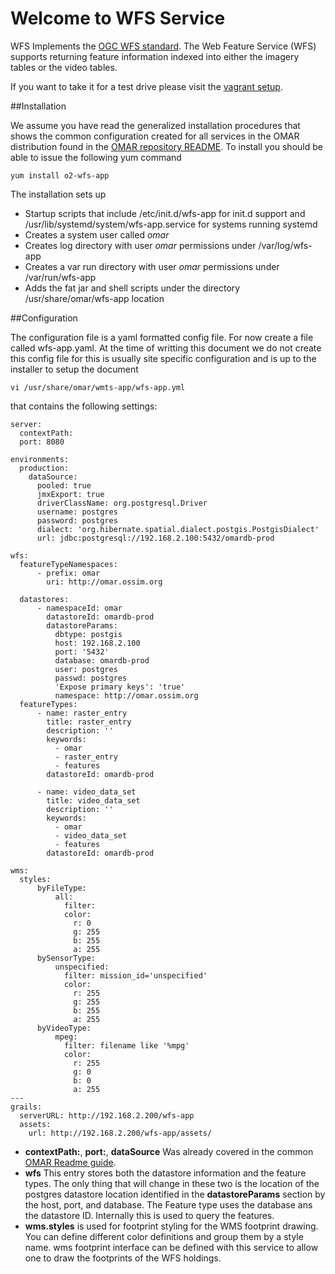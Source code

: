 # Welcome to WFS Service

WFS Implements the [OGC WFS standard](http://www.opengeospatial.org/standards/wfs).  The Web Feature Service (WFS) supports returning feature information indexed into either the imagery tables or the video tables.

If you want to take it for a test drive please visit the [vagrant setup](https://github.com/ossimlabs/ossim-vagrant).


##Installation

We assume you have read the generalized installation procedures that shows the common configuration created for all services in the OMAR distribution found in the [OMAR repository README](../../README.md).  To install you should be able to issue the following yum command

```
yum install o2-wfs-app
```

The installation sets up

* Startup scripts that include /etc/init.d/wfs-app for init.d support and /usr/lib/systemd/system/wfs-app.service for systems running systemd
* Creates a system user called *omar*
* Creates log directory with user *omar* permissions under /var/log/wfs-app
* Creates a var run directory with user *omar* permissions under /var/run/wfs-app
* Adds the fat jar and shell scripts under the directory /usr/share/omar/wfs-app location

##Configuration

The configuration file is a yaml formatted config file.   For now create a file called wfs-app.yaml.  At the time of writting this document we do not create this config file for this is usually site specific configuration and is up to the installer to setup the document

```
vi /usr/share/omar/wmts-app/wfs-app.yml
```

 that contains the following settings:

```
server:
  contextPath:
  port: 8080

environments:
  production:
    dataSource:
      pooled: true
      jmxExport: true
      driverClassName: org.postgresql.Driver
      username: postgres
      password: postgres
      dialect: 'org.hibernate.spatial.dialect.postgis.PostgisDialect'
      url: jdbc:postgresql://192.168.2.100:5432/omardb-prod

wfs:
  featureTypeNamespaces:
      - prefix: omar
        uri: http://omar.ossim.org

  datastores:
      - namespaceId: omar
        datastoreId: omardb-prod
        datastoreParams:
          dbtype: postgis
          host: 192.168.2.100
          port: '5432'
          database: omardb-prod
          user: postgres
          passwd: postgres
          'Expose primary keys': 'true'
          namespace: http://omar.ossim.org
  featureTypes:
      - name: raster_entry
        title: raster_entry
        description: ''
        keywords:
          - omar
          - raster_entry
          - features
        datastoreId: omardb-prod

      - name: video_data_set
        title: video_data_set
        description: ''
        keywords:
          - omar
          - video_data_set
          - features
        datastoreId: omardb-prod

wms:
  styles:
      byFileType:
          all:
            filter: 
            color:
              r: 0
              g: 255
              b: 255
              a: 255
      bySensorType:
          unspecified:
            filter: mission_id='unspecified'
            color:
              r: 255
              g: 255
              b: 255
              a: 255
      byVideoType:
          mpeg:
            filter: filename like '%mpg'
            color:
              r: 255
              g: 0
              b: 0
              a: 255
---
grails:
  serverURL: http://192.168.2.200/wfs-app
  assets:
    url: http://192.168.2.200/wfs-app/assets/
```

* **contextPath:**, **port:**, **dataSource** Was already covered in the common [OMAR Readme guide](../../README.md).
* **wfs** This entry stores both the datastore information and the feature types.  The only thing that will change in these two is the location of the postgres datastore location identified in the **datastoreParams** section by the host, port, and database.  The Feature type uses the database ans the datastore ID.  Internally this is used to query the features.
* **wms.styles** is used for footprint styling for the WMS footprint drawing.  You can define different color definitions and group them by a style name.  wms footprint interface can be defined with this service to allow one to draw the footprints of the WFS holdings.
